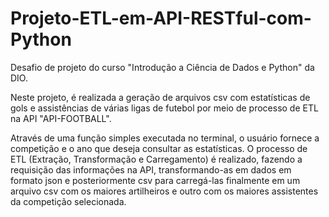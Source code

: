 # Projeto-ETL-em-API-RESTful-com-Python
Desafio de projeto do curso "Introdução a Ciência de Dados e Python" da DIO. 

Neste projeto, é realizada a geração de arquivos csv com estatísticas de gols e assistências de várias ligas de futebol por meio de processo de ETL na API "API-FOOTBALL".

Através de uma função simples executada no terminal, o usuário fornece a competição e o ano que deseja consultar as estatísticas. O processo de ETL (Extração, Transformação e Carregamento) é realizado, fazendo a requisição das informações na API, transformando-as em dados em formato json e posteriormente csv para carregá-las finalmente em um arquivo csv com os maiores artilheiros e outro com os maiores assistentes da competição selecionada.
